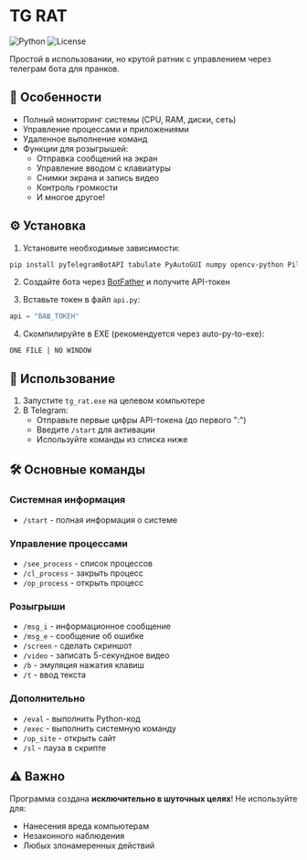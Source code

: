 # TG RAT

![Python](https://img.shields.io/badge/Python-3.8+-blue.svg)
![License](https://img.shields.io/badge/License-MIT-green.svg)

Простой в использовании, но крутой ратник с управлением через телеграм бота для пранков.

## 📌 Особенности

- Полный мониторинг системы (CPU, RAM, диски, сеть)
- Управление процессами и приложениями
- Удаленное выполнение команд
- Функции для розыгрышей:
  - Отправка сообщений на экран
  - Управление вводом с клавиатуры
  - Снимки экрана и запись видео
  - Контроль громкости
  - И многое другое!

## ⚙️ Установка

1. Установите необходимые зависимости:
```bash
pip install pyTelegramBotAPI tabulate PyAutoGUI numpy opencv-python Pillow psutil soundfile sounddevice
```

2. Создайте бота через [BotFather](https://t.me/BotFather) и получите API-токен

3. Вставьте токен в файл `api.py`:
```python
api = "ВАШ_ТОКЕН"
```

4. Скомпилируйте в EXE (рекомендуется через auto-py-to-exe):
```
ONE FILE | NO WINDOW
```

## 🚀 Использование

1. Запустите `tg_rat.exe` на целевом компьютере
2. В Telegram:
   - Отправьте первые цифры API-токена (до первого ":") 
   - Введите `/start` для активации
   - Используйте команды из списка ниже

## 🛠 Основные команды

### Системная информация
- `/start` - полная информация о системе

### Управление процессами
- `/see_process` - список процессов
- `/cl_process` - закрыть процесс
- `/op_process` - открыть процесс

### Розыгрыши
- `/msg_i` - информационное сообщение
- `/msg_e` - сообщение об ошибке  
- `/screen` - сделать скриншот
- `/video` - записать 5-секундное видео
- `/b` - эмуляция нажатия клавиш
- `/t` - ввод текста

### Дополнительно
- `/eval` - выполнить Python-код
- `/exec` - выполнить системную команду
- `/op_site` - открыть сайт
- `/sl` - пауза в скрипте

## ⚠️ Важно
Программа создана **исключительно в шуточных целях**! Не используйте для:
- Нанесения вреда компьютерам
- Незаконного наблюдения
- Любых злонамеренных действий
